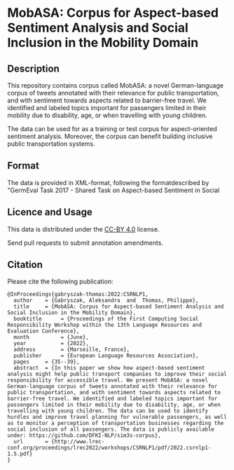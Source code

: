 # MobASA: Corpus for Aspect-based Sentiment Analysis and Social Inclusion in the Mobility Domain

## Description
This repository contains corpus called MobASA: a novel German-language corpus of tweets annotated with their relevance for public transportation, and with sentiment towards aspects related to barrier-free travel. We identified and labeled topics important for passengers limited in their mobility due to disability, age, or when travelling with young children. 

The data can be used for as a training or test corpus for aspect-oriented sentiment analysis. 
Moreover, the corpus can benefit building inclusive public transportation systems. 

## Format 
The data is provided in XML-format, following the formatdescribed by "GermEval Task 2017 - Shared Task on Aspect-based Sentiment in Social 

## Licence and Usage

This data is distributed under the [CC-BY 4.0](https://creativecommons.org/licenses/by/4.0/) license.

Send pull requests to submit annotation amendments.

## Citation 
Please cite the following publication:

```
@InProceedings{gabryszak-thomas:2022:CSRNLP1,
  author    = {Gabryszak, Aleksandra  and  Thomas, Philippe},
  title     = {MobASA: Corpus for Aspect-based Sentiment Analysis and Social Inclusion in the Mobility Domain},
  booktitle      = {Proceedings of the First Computing Social Responsibility Workshop within the 13th Language Resources and Evaluation Conference},
  month          = {June},
  year           = {2022},
  address        = {Marseille, France},
  publisher      = {European Language Resources Association},
  pages     = {35--39},
  abstract  = {In this paper we show how aspect-based sentiment analysis might help public transport companies to improve their social responsibility for accessible travel. We present MobASA: a novel German-language corpus of tweets annotated with their relevance for public transportation, and with sentiment towards aspects related to barrier-free travel. We identified and labeled topics important for passengers limited in their mobility due to disability, age, or when travelling with young children. The data can be used to identify hurdles and improve travel planning for vulnerable passengers, as well as to monitor a perception of transportation businesses regarding the social inclusion of all passengers. The data is publicly available under: https://github.com/DFKI-NLP/sim3s-corpus},
  url       = {http://www.lrec-conf.org/proceedings/lrec2022/workshops/CSRNLP1/pdf/2022.csrnlp1-1.5.pdf}
}
```

